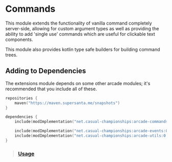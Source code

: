 # Commands

This module extends the functionality of vanilla command completely server-side, allowing
for custom argument types as well as providing the ability to add 'single use' commands
which are useful for clickable text components.

This module also provides kotlin type safe builders for building command trees.

## Adding to Dependencies

The extensions module depends on some other arcade modules; it's recommended that you
include all of these.

```kts
repositories {
    maven("https://maven.supersanta.me/snapshots")
}

dependencies {
    include(modImplementation("net.casual-championships:arcade-commands:0.3.0-alpha.34+1.21.1")!!)

    include(modImplementation("net.casual-championships:arcade-events:0.3.0-alpha.34+1.21.1")!!)
    include(modImplementation("net.casual-championships:arcade-utils:0.3.0-alpha.34+1.21.1")!!)
}
```

> ### [Usage](usage.md)